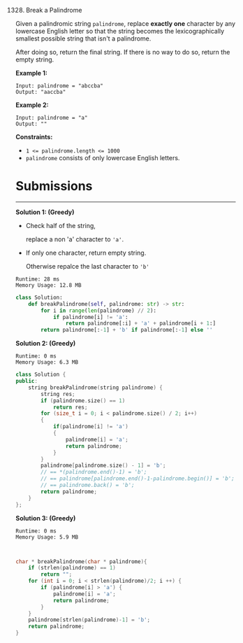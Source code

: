 1328. Break a Palindrome

Given a palindromic string `palindrome`, replace **exactly one** character by any lowercase English letter so that the string becomes the lexicographically smallest possible string that isn't a palindrome.

After doing so, return the final string.  If there is no way to do so, return the empty string.

 

**Example 1:**
```
Input: palindrome = "abccba"
Output: "aaccba"
```

**Example 2:**
```
Input: palindrome = "a"
Output: ""
```

**Constraints:**

* `1 <= palindrome.length <= 1000`
* `palindrome` consists of only lowercase English letters.

# Submissions
---
**Solution 1: (Greedy)**

* Check half of the string,
    
    replace a non 'a' character to `'a'`.
* If only one character, return empty string.
    
    Otherwise repalce the last character to `'b'`

```
Runtime: 28 ms
Memory Usage: 12.8 MB
```
```python
class Solution:
    def breakPalindrome(self, palindrome: str) -> str:
        for i in range(len(palindrome) // 2):
            if palindrome[i] != 'a':
                return palindrome[:i] + 'a' + palindrome[i + 1:]
        return palindrome[:-1] + 'b' if palindrome[:-1] else ''
```

**Solution 2: (Greedy)**
```
Runtime: 0 ms
Memory Usage: 6.3 MB
```
```c++
class Solution {
public:
    string breakPalindrome(string palindrome) {
        string res;
        if (palindrome.size() == 1)
            return res;
        for (size_t i = 0; i < palindrome.size() / 2; i++)
        {
            if(palindrome[i] != 'a')
            {
                palindrome[i] = 'a';
                return palindrome;                
            }
        }
        palindrome[palindrome.size() - 1] = 'b';
        // == *(palindrome.end()-1) = 'b';
        // == palindrome[palindrome.end()-1-palindrome.begin()] = 'b';
        // == palindrome.back() = 'b';
        return palindrome;
    }
};
```

**Solution 3: (Greedy)**
```
Runtime: 0 ms
Memory Usage: 5.9 MB
```
```c


char * breakPalindrome(char * palindrome){
    if (strlen(palindrome) == 1)
        return "";
    for (int i = 0; i < strlen(palindrome)/2; i ++) {
        if (palindrome[i] > 'a') {
            palindrome[i] = 'a';
            return palindrome;
        }
    }
    palindrome[strlen(palindrome)-1] = 'b';
    return palindrome;
}
```
